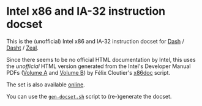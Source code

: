 # Intel x86 and IA-32 instruction docset

This is the (unofficial) Intel x86 and IA-32 instruction docset for [Dash](https://kapeli.com/dash) / [Dasht](http://sunaku.github.io/dasht/man/man0/README.html) / [Zeal](https://zealdocs.org/).

Since there seems to be no official HTML documentation by Intel, this uses the *unofficial* HTML version generated from the Intel's Developer Manual PDFs ([Volume A](http://www.intel.com/content/dam/www/public/us/en/documents/manuals/64-ia-32-architectures-software-developer-vol-2a-manual.pdf) and [Volume B](http://www.intel.com/content/dam/www/public/us/en/documents/manuals/64-ia-32-architectures-software-developer-vol-2b-manual.pdf)) by Félix Cloutier's [x86doc](https://github.com/zneak/x86doc) script.

The set is also available [online](http://www.felixcloutier.com/x86/).

You can use the [`gen-docset.sh`](gen-docset.sh) script to (re-)generate the docset.
